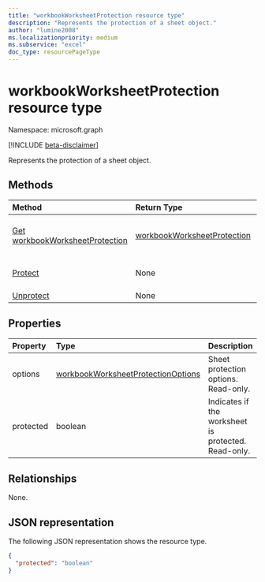 ```yaml
---
title: "workbookWorksheetProtection resource type"
description: "Represents the protection of a sheet object."
author: "lumine2008"
ms.localizationpriority: medium
ms.subservice: "excel"
doc_type: resourcePageType
---
```


# workbookWorksheetProtection resource type

Namespace: microsoft.graph

[!INCLUDE [beta-disclaimer](../../includes/beta-disclaimer.md)]

Represents the protection of a sheet object.


## Methods

| Method		   | Return Type	|Description|
|:---------------|:--------|:----------|
|[Get workbookWorksheetProtection](../api/worksheetprotection-get.md) | [workbookWorksheetProtection](workbookworksheetprotection.md) |Read properties and relationships of workbookWorksheetProtection object.|
|[Protect](../api/worksheetprotection-protect.md)|None|Protect a worksheet. It throws if the worksheet has been protected.|
|[Unprotect](../api/worksheetprotection-unprotect.md)|None|Unprotect a worksheet|

## Properties
| Property	   | Type	|Description|
|:---------------|:--------|:----------|
|options|[workbookWorksheetProtectionOptions](workbookworksheetprotectionoptions.md)|Sheet protection options. Read-only.|
|protected|boolean|Indicates if the worksheet is protected.  Read-only.|

## Relationships
None.

## JSON representation

The following JSON representation shows the resource type.

<!-- {
  "blockType": "resource",
  "optionalProperties": [
    "options"
  ],
  "@odata.type": "microsoft.graph.workbookWorksheetProtection"
}-->

```json
{
  "protected": "boolean"
}

```

<!-- uuid: 8fcb5dbc-d5aa-4681-8e31-b001d5168d79
2015-10-25 14:57:30 UTC -->
<!--
{
  "type": "#page.annotation",
  "description": "workbookWorksheetProtection resource",
  "keywords": "",
  "section": "documentation",
  "tocPath": "",
  "suppressions": []
}
-->


